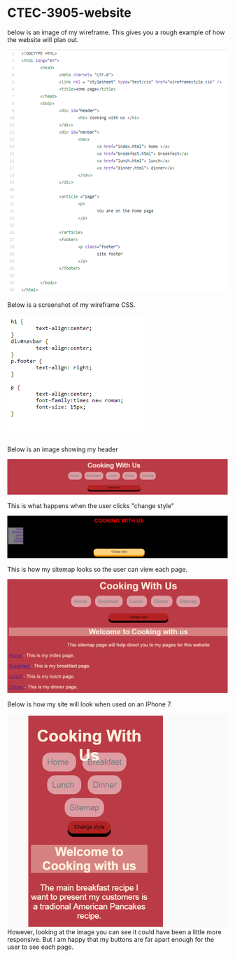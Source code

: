 # CTEC-3905-website

below is an image of my wireframe. This gives you a rough example of how the website will plan out. 

![img](wireframe/index.PNG)

Below is a screenshot of my wireframe CSS.

![img](wireframe/frame.PNG)

Below is an image showing my header

![img](prototype/header.PNG)

This is what happens when the user clicks "change style"

![img](prototype/changecss.PNG)

This is how my sitemap looks so the user can view each page. 

![img](prototype/site.PNG)

Below is how my site will look when used on an IPhone 7. 

![img](prototype/screen.PNG)
However, looking at the image you can see it could have been a little more responsive. But I am happy that my buttons are far apart enough for the user to see each page. 
